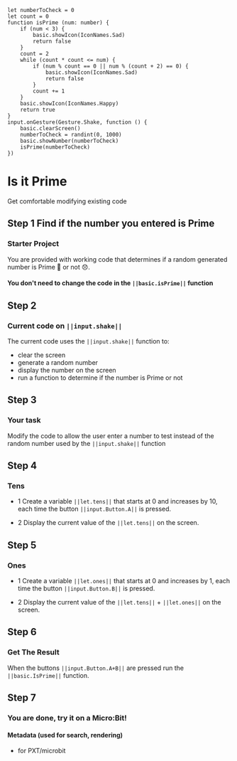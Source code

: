 ```template
let numberToCheck = 0
let count = 0
function isPrime (num: number) {
    if (num < 3) {
        basic.showIcon(IconNames.Sad)
        return false
    }
    count = 2
    while (count * count <= num) {
        if (num % count == 0 || num % (count + 2) == 0) {
            basic.showIcon(IconNames.Sad)
            return false
        }
        count += 1
    }
    basic.showIcon(IconNames.Happy)
    return true
}
input.onGesture(Gesture.Shake, function () {
    basic.clearScreen()
    numberToCheck = randint(0, 1000)
    basic.showNumber(numberToCheck)
    isPrime(numberToCheck)
})
```

# Is it Prime
Get comfortable modifying existing code

## Step 1 Find if the number you entered is Prime
### Starter Project
You are provided with working code that determines if a random generated number is Prime 🙂 or not 😞. 
#### You don't need to change the code in the ``||basic.isPrime||`` function

## Step 2
### Current code on ``||input.shake||``
The current code uses the ``||input.shake||`` function to:
- clear the screen
- generate a random number
- display the number on the screen
- run a function to determine if the number is Prime or not

## Step 3
### Your task
Modify the code to allow the user enter a number to test instead of the random number used by the ``||input.shake||`` function

## Step 4
### Tens
- 1  Create a variable ``||let.tens||`` that starts at 0 and increases by 10, each time the button ``||input.Button.A||`` is pressed.

- 2 Display the current value of the ``||let.tens||`` on the screen.

 
## Step 5
### Ones
- 1 Create a variable ``||let.ones||`` that starts at 0 and increases by 1, each time the button ``||input.Button.B||`` is pressed.

- 2 Display the current value of the ``||let.tens||`` + ``||let.ones||`` on the screen. 
 
 
## Step 6
### Get The Result
When the buttons ``||input.Button.A+B||`` are pressed run the ``||basic.IsPrime||`` function. 
 
## Step 7
### You are done, try it on a Micro:Bit!



#### Metadata (used for search, rendering)

* for PXT/microbit
<script src="https://makecode.com/gh-pages-embed.js"></script><script>makeCodeRender("{{ site.makecode.home_url }}", "{{ site.github.owner_name }}/{{ site.github.repository_name }}");</script>
